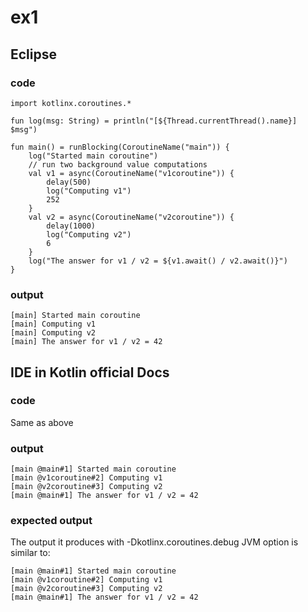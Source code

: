 # ex1
## Eclipse
### code
    import kotlinx.coroutines.*
    
    fun log(msg: String) = println("[${Thread.currentThread().name}] $msg")
    
    fun main() = runBlocking(CoroutineName("main")) {
        log("Started main coroutine")
        // run two background value computations
        val v1 = async(CoroutineName("v1coroutine")) {
            delay(500)
            log("Computing v1")
            252
        }
        val v2 = async(CoroutineName("v2coroutine")) {
            delay(1000)
            log("Computing v2")
            6
        }
        log("The answer for v1 / v2 = ${v1.await() / v2.await()}")    
    }
### output
    [main] Started main coroutine
    [main] Computing v1
    [main] Computing v2
    [main] The answer for v1 / v2 = 42
## IDE in Kotlin official Docs
### code
Same as above
### output
    [main @main#1] Started main coroutine
    [main @v1coroutine#2] Computing v1
    [main @v2coroutine#3] Computing v2
    [main @main#1] The answer for v1 / v2 = 42

### expected output
The output it produces with -Dkotlinx.coroutines.debug JVM option is similar to:

    [main @main#1] Started main coroutine
    [main @v1coroutine#2] Computing v1
    [main @v2coroutine#3] Computing v2
    [main @main#1] The answer for v1 / v2 = 42
